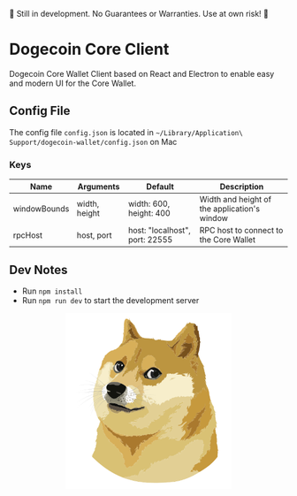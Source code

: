 🚧 Still in development. No Guarantees or Warranties. Use at own risk! 🚧
# Dogecoin Core Client 

Dogecoin Core Wallet Client based on React and Electron to enable easy and modern UI for the Core Wallet.

## Config File

The config file `config.json` is located in `~/Library/Application\ Support/dogecoin-wallet/config.json` on Mac

### Keys

|Name|Arguments|Default|Description|
|----|---------|-------|-----------|
|windowBounds|width, height|width: 600, height: 400|Width and height of the application's window|
|rpcHost|host, port|host: "localhost", port: 22555|RPC host to connect to the Core Wallet|

## Dev Notes

* Run `npm install`
* Run `npm run dev` to start the development server


<p align="center">
  <img src="./src/assets/doge.svg" width="300px"/>
</p>